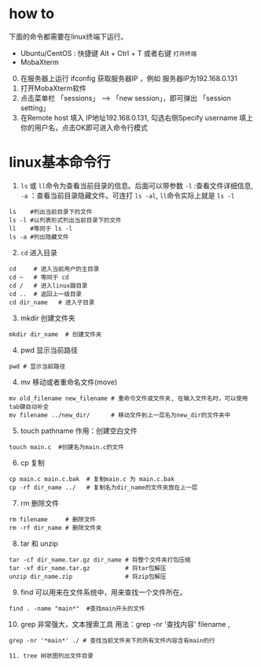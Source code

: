 # how to
下面的命令都需要在linux终端下运行。
* Ubuntu/CentOS : 快捷键 Alt + Ctrl + T 或者右键 `打开终端`
* MobaXterm 

0. 在服务器上运行 ifconfig 获取服务器IP ，例如 服务器IP为192.168.0.131
1. 打开MobaXterm软件
2. 点击菜单栏 「sessions」 --> 「new session」，即可弹出 「session setting」 
4. 在Remote host 填入 IP地址192.168.0.131, 勾选右侧Specify username 填上你的用户名，点击OK即可进入命令行模式

# linux基本命令行

1. `ls` 或 `ll`命令为查看当前目录的信息。后面可以带参数 `-l` :查看文件详细信息, `-a` ：查看当前目录隐藏文件。可连打 `ls -al`, `ll`命令实际上就是 `ls -l`
``` shell
ls    #列出当前目录下的文件
ls -l #以列表形式列出当前目录下的文件
ll    #等同于 ls -l
ls -a #列出隐藏文件
```

2. `cd` 进入目录
```shell
cd     # 进入当前用户的主目录
cd ~   # 等同于 cd
cd /   # 进入linux跟目录
cd ..  # 返回上一级目录
cd dir_name   # 进入子目录
```

3. mkdir 创建文件夹
```shell
mkdir dir_name  # 创建文件夹
```
4. pwd 显示当前路径
```shell
pwd # 显示当前路径
```

4. mv 移动或者重命名文件(move)
```shell
mv old_filename new_filename # 重命令文件或文件夹, 在输入文件名时，可以使用tab键自动补全
mv filename ../new_dir/      # 移动文件到上一层名为new_dir的文件夹中
```
5. touch pathname 作用：创建空白文件
```shell
touch main.c  #创建名为main.c的文件
```

6. cp 复制
```shell
cp main.c main.c.bak  # 复制main.c 为 main.c.bak 
cp -rf dir_name ../   # 复制名为dir_name的文件夹放在上一层
``` 

7. rm 删除文件
```shell
rm filename     # 删除文件
rm -rf dir_name # 删除文件夹
```

8. tar 和 unzip
```shell
tar -cf dir_name.tar.gz dir_name # 将整个文件夹打包压缩
tar -xf dir_name.tar.gz          # 将tar包解压
unzip dir_name.zip               # 将zip包解压
```

9. find 可以用来在文件系统中，用来查找一个文件所在。
```shell
find . -name "main*"  #查找main开头的文件
```


10. grep 非常强大，文本搜索工具 用法：grep -nr '查找内容' filename ,
```shell
grep -nr '*main*' ./ # 查找当前文件夹下的所有文件内容含有main的行

11. tree 树状图列出文件目录



